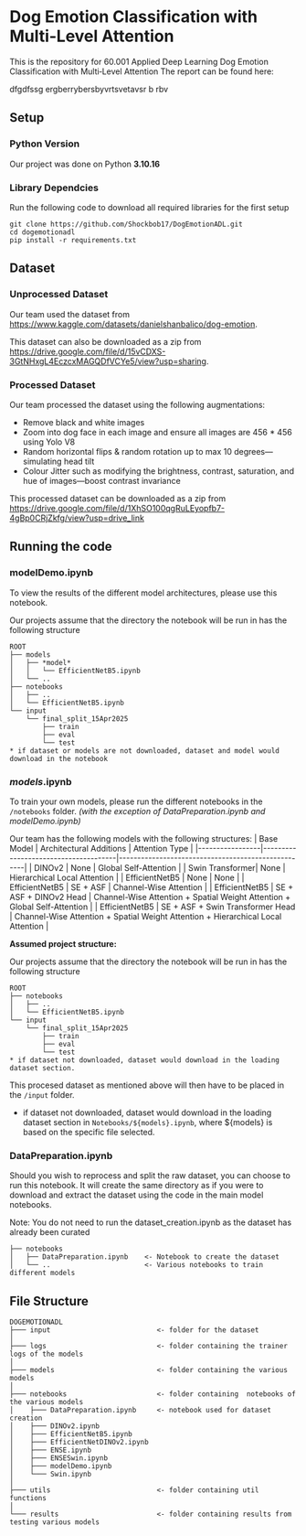 # Dog Emotion Classification with Multi‑Level Attention
This is the repository for 60.001 Applied Deep Learning Dog Emotion Classification with Multi‑Level Attention
The report can be found here: 


dfgdfssg ergberrybersbyvrtsvetavsr b rbv

## Setup
### Python Version
Our project was done on Python **3.10.16**


### Library Dependcies
Run the following code to download all required libraries for the first setup

```
git clone https://github.com/Shockbob17/DogEmotionADL.git
cd dogemotionadl
pip install -r requirements.txt
```

## Dataset
### Unprocessed Dataset
Our team used the dataset from https://www.kaggle.com/datasets/danielshanbalico/dog-emotion.

This dataset can also be downloaded as a zip from https://drive.google.com/file/d/15vCDXS-3GtNHxgL4EczcxMAGQDfVCYe5/view?usp=sharing.

### Processed Dataset
Our team processed the dataset using the following augmentations:

- Remove black and white images
- Zoom into dog face in each image and ensure all images are 456 * 456 using Yolo V8 
- Random horizontal flips & random rotation up to max 10 degrees—simulating head tilt
- Colour Jitter such as modifying the brightness, contrast, saturation, and hue of images—boost contrast invariance


This processed dataset can  be downloaded as a zip from https://drive.google.com/file/d/1XhSO100qgRuLEyopfb7-4gBp0CRjZkfg/view?usp=drive_link

## Running the code
### modelDemo.ipynb 
To view the results of the different model architectures, please use this notebook.

Our projects assume that the directory the notebook will be run in has the following structure
```
ROOT
├── models
│   ├── *model*
│   │   └── EfficientNetB5.ipynb
│   └── .. 
├── notebooks
│   ├── ..
│   └── EfficientNetB5.ipynb
└── input
    └── final_split_15Apr2025
        ├── train
        ├── eval
        └── test
* if dataset or models are not downloaded, dataset and model would download in the notebook
```


### *models*.ipynb 
To train your own models, please run the different notebooks in the `/notebooks` folder. *(with the exception of DataPreparation.ipynb and modelDemo.ipynb)*

Our team has the following models with the following structures:
| Base Model      | Architectural Additions               | Attention Type                                      |
|-----------------|--------------------------------------|----------------------------------------------------|
| DINOv2          | None                                 | Global Self-Attention                              |
| Swin Transformer| None                                 | Hierarchical Local Attention                       |
| EfficientNetB5  | None                                 | None                                               |
| EfficientNetB5  | SE + ASF                             | Channel-Wise Attention                             |
| EfficientNetB5  | SE + ASF + DINOv2 Head               | Channel-Wise Attention + Spatial Weight Attention + Global Self-Attention |
| EfficientNetB5  | SE + ASF + Swin Transformer Head     | Channel-Wise Attention + Spatial Weight Attention + Hierarchical Local Attention |

**Assumed project structure:**

Our projects assume that the directory the notebook will be run in has the following structure
```
ROOT
├── notebooks
│   ├── ..
│   └── EfficientNetB5.ipynb
└── input
    └── final_split_15Apr2025
        ├── train
        ├── eval
        └── test
* if dataset not downloaded, dataset would download in the loading dataset section.
```

This procesed dataset as mentioned above will then have to be placed in the `/input` folder.

* if dataset not downloaded, dataset would download in the loading dataset section in `Notebooks/${models}.ipynb`, where ${models} is based on the specific file selected.

### DataPreparation.ipynb 
Should you wish to reprocess and split the raw dataset, you can choose to run this notebook. It will create the same directory as if you were to download and extract the dataset using the code in the main model notebooks.

Note: You do not need to run the dataset_creation.ipynb as the dataset has already been curated
```
├── notebooks
│   ├── DataPreparation.ipynb    <- Notebook to create the dataset 
│   └── ..                       <- Various notebooks to train different models
```

## File Structure
```
DOGEMOTIONADL
├─── input                          <- folder for the dataset
│
├─── logs                           <- folder containing the trainer logs of the models       
│
├─── models                         <- folder containing the various models        
│
├─── notebooks                      <- folder containing  notebooks of the various models
│    ├─── DataPreparation.ipynb     <- notebook used for dataset creation
│    ├─── DINOv2.ipynb
│    ├─── EfficientNetB5.ipynb
│    ├─── EfficientNetDINOv2.ipynb
│    ├─── ENSE.ipynb
│    ├─── ENSESwin.ipynb
│    ├─── modelDemo.ipynb
│    └─── Swin.ipynb
│
├─── utils                          <- folder containing util functions 
│
└─── results                        <- folder containing results from testing various models

```

